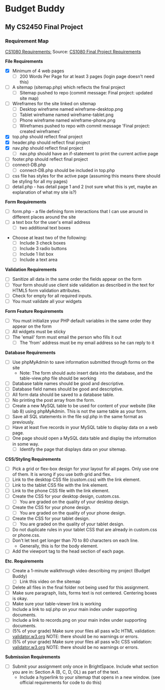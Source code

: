 # Budget Buddy
## My CS2450 Final Project

### Requirement Map

<u>CS1080 Requirements:</u>
Source: [CS1080 Final Project Requirements](https://rerickso.w3.uvm.edu/BS/cs1080/assignments/final.php)

**File Requirements**
- [x] Minimum of 4 web pages
    - [ ] 200 Words Per Page for at least 3 pages (login page doesn't need this)
- [ ] A sitemap (sitemap.php) which reflects the final project
    - [ ] Sitemap pushed to repo (commit message: Final project: updated site map)
- [ ] Wireframes for the site linked on sitemap
    - [ ] Desktop wireframe named wireframe-desktop.png
    - [ ] Tablet wireframe named wireframe-tablet.png
    - [ ] Phone wireframe named wireframe-phone.png
    - [ ] Wireframes pushed to repo with commit message 'Final project: created wireframes'
- [x] top.php should reflect final project
- [x] header.php should reflect final project
- [x] nav.php should reflect final project
    - [ ] nav.php should have an if-statement to print the current active page
- [ ] footer.php should reflect final project
- [ ] connect-DB.php
    - [ ] connect-DB.php should be included in top.php
- [ ] css file has styles for the active page (assuming this means there should be styling for all my pages)
- [ ] detail.php - has detail page 1 and 2 (not sure what this is yet, maybe an explanation of what my site is?)

**Form Requirements**
- [ ] form.php - a file defining form interactions that I can use around in different places around the site
- [ ] a text box for the user's email address
    - [ ] two additional text boxes
- Choose at least two of the following: 
    - [ ] Include 3 check boxes
    - [ ] Include 3 radio buttons
    - [ ] Include 1 list box
    - [ ] Include a text area

**Validation Requirements**
- [ ] Sanitize all data in the same order the fields appear on the form
- [ ] Your form should use client side validation as described in the text for HTML5 form validation attributes.
- [ ] Check for empty for all required inputs.
- [ ] You must validate all your widgets

**Form Feature Requirements**
- [ ] You must initialize your PHP default variables in the same order they appear on the form
- [ ] All widgets must be sticky
- [ ] The 'email' form must email the person who fills it out
    - [ ] The 'from' address must be my email address so he can reply to it 

**Database Requirements**
- [ ] Use phpMyAdmin to save information submitted through forms on the site
    - Note: The form should auto insert data into the database, and the table-view.php file should be working
- [ ] Database table names should be good and descriptive.
- [ ] Database field names should be good and descriptive.
- [ ] All form data should be saved to a database table.
- [ ] No printing the post array from the form.
- [ ] Create a new MySQL table to be used for content of your website (like lab 8) using phpMyAdmin. This is not the same table as your form.
- [ ] Save all SQL statements in the file sql.php in the same format as previously.
- [ ] Have at least five records in your MySQL table to display data on a web page.
- [ ] One page should open a MySQL data table and display the information in some way.
    - [ ] Identify the page that displays data on your sitemap.

**CSS/Styling Requirements**
- [ ] Pick a grid or flex-box design for your layout for all pages. Only use one of them. It is wrong if you use both grid and flex.
- [ ] Link to the desktop CSS file (custom.css) with the link element.
- [ ] Link to the tablet CSS file with the link element.
- [ ] Link to the phone CSS file with the link element.
- [ ] Create the CSS for your desktop design, custom.css.
    - [ ] You are graded on the quality of your desktop design.
- [ ] Create the CSS for your phone design.
    - [ ] You are graded on the quality of your phone design.
- [ ] Create the CSS for your tablet design.
    - [ ] You are graded on the quality of your tablet design.
- [ ] Do not duplicate rules in your tablet CSS that are already in custom.css or phone.css.
- [ ] Don't let text get longer than 70 to 80 characters on each line.
    - Generally, this is for the body element.
- [ ] Add the viewport tag to the head section of each page.

**Etc. Requirements**
- [ ] Create a 1-minute walkthrough video describing my project (Budget Buddy)
    - [ ] Link this video on the sitemap
- [ ] Delete all files in the final folder not being used for this assignment.
- [ ] Make sure paragraph, lists, forms text is not centered. Centering boxes is okay.
- [ ] Make sure your table-viewer link is working
- [ ] Include a link to sql.php on your main index under supporting documents.
- [ ] Include a link to records.png on your main index under supporting documents.
- [ ] (5% of your grade) Make sure your files all pass w3c HTML validation: [validator.w3.org](https://validator.w3.org/) NOTE: there should be no warnings or errors.
- [ ] (5% of your grade) Make sure your files all pass w3c CSS validation: [validator.w3.org](https://validator.w3.org/) NOTE: there should be no warnings or errors.

**Submission Requirements**
- [ ] Submit your assignment only once in BrightSpace. Include what section you are in: Section A (B, C, D, OL) as part of the text.
    - Include a hyperlink to your sitemap that opens in a new window. (see official requirements for code to do this)

